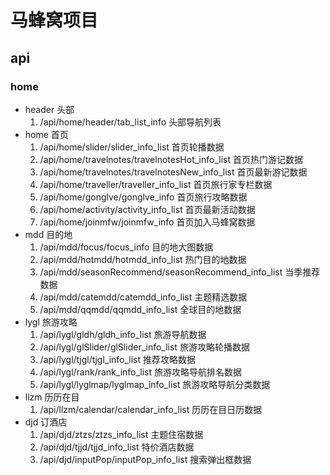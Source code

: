 # 马蜂窝项目
## api
### home
- header 头部
  1. /api/home/header/tab_list_info
    头部导航列表
- home 首页
  1. /api/home/slider/slider_info_list
    首页轮播数据
  2. /api/home/travelnotes/travelnotesHot_info_list
    首页热门游记数据
  3. /api/home/travelnotes/travelnotesNew_info_list
    首页最新游记数据
  4. /api/home/traveller/traveller_info_list
    首页旅行家专栏数据
  5. /api/home/gonglve/gonglve_info
    首页旅行攻略数据
  6. /api/home/activity/activity_info_list
    首页最新活动数据
  7. /api/home/joinmfw/joinmfw_info
    首页加入马蜂窝数据
- mdd 目的地
  1. /api/mdd/focus/focus_info
    目的地大图数据
  2. /api/mdd/hotmdd/hotmdd_info_list
    热门目的地数据
  3. /api/mdd/seasonRecommend/seasonRecommend_info_list
    当季推荐数据
  4. /api/mdd/catemdd/catemdd_info_list
    主题精选数据
  5. /api/mdd/qqmdd/qqmdd_info_list
    全球目的地数据
- lygl 旅游攻略
  1. /api/lygl/gldh/gldh_info_list
    旅游导航数据
  2. /api/lygl/glSlider/glSlider_info_list
    旅游攻略轮播数据
  3. /api/lygl/tjgl/tjgl_info_list
    推荐攻略数据
  4. /api/lygl/rank/rank_info_list
    旅游攻略导航排名数据
  5. /api/lygl/lyglmap/lyglmap_info_list
    旅游攻略导航分类数据
- llzm 历历在目
  1. /api/llzm/calendar/calendar_info_list
    历历在目日历数据
- djd 订酒店
  1. /api/djd/ztzs/ztzs_info_list
    主题住宿数据
  2. /api/djd/tjjd/tjjd_info_list
    特价酒店数据
  3. /api/djd/inputPop/inputPop_info_list
    搜索弹出框数据
